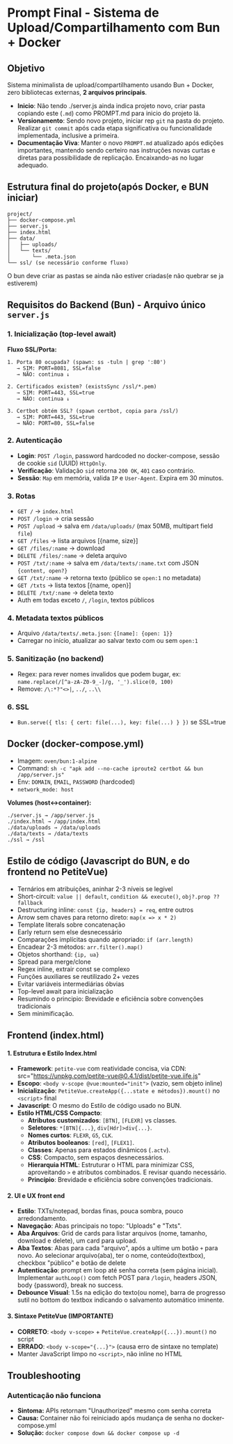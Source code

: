 # Prompt Final - Sistema de Upload/Compartilhamento com Bun + Docker

## Objetivo
Sistema minimalista de upload/compartilhamento usando Bun + Docker, zero bibliotecas externas, **2 arquivos principais**.

- **Inicio**: Não tendo ./server.js ainda indica projeto novo, criar pasta copiando este (`.md`) como PROMPT.md para inicio do projeto lá.
- **Versionamento**: Sendo novo projeto, iniciar rep `git` na pasta do projeto. Realizar `git commit` após cada etapa significativa ou funcionalidade implementada, inclusive a primeira.
- **Documentação Viva**: Manter o novo `PROMPT.md` atualizado após edições importantes, mantendo sendo certeiro nas instruções novas curtas e diretas para possibilidade de replicação. Encaixando-as no lugar adequado.

## Estrutura final do projeto(após Docker, e BUN iniciar)
```
project/
├── docker-compose.yml
├── server.js
├── index.html
├── data/
│   ├── uploads/
│   └── texts/
│       └── .meta.json
└── ssl/ (se necessário conforme fluxo)
```

O bun deve criar as pastas se ainda não estiver criadas(e não quebrar se ja estiverem)

## Requisitos do Backend (Bun) - Arquivo único `server.js`

### 1. Inicialização (top-level await)

**Fluxo SSL/Porta:**
```
1. Porta 80 ocupada? (spawn: ss -tuln | grep ':80')
   → SIM: PORT=8081, SSL=false
   → NÃO: continua ↓
   
2. Certificados existem? (existsSync /ssl/*.pem)
   → SIM: PORT=443, SSL=true
   → NÃO: continua ↓
   
3. Certbot obtém SSL? (spawn certbot, copia para /ssl/)
   → SIM: PORT=443, SSL=true
   → NÃO: PORT=80, SSL=false
```

### 2. Autenticação
- **Login**: `POST /login`, password hardcoded no docker-compose, sessão de cookie `sid` (UUID) `HttpOnly`.
- **Verificação**: Validação `sid` retorna `200 OK`, `401` caso contrário.
- **Sessão**: `Map` em memória, valida `IP` e `User-Agent`. Expira em 30 minutos.

### 3. Rotas
- `GET /` → `index.html`
- `POST /login` → cria sessão
- `POST /upload` → salva em `/data/uploads/` (max 50MB, multipart field `file`)
- `GET /files` → lista arquivos [{name, size}]
- `GET /files/:name` → download
- `DELETE /files/:name` → deleta arquivo
- `POST /txt/:name` → salva em `/data/texts/:name.txt` com JSON `{content, open?}`
- `GET /txt/:name` → retorna texto (público se `open:1` no metadata)
- `GET /txts` → lista textos [{name, open}]
- `DELETE /txt/:name` → deleta texto
- Auth em todas exceto `/`, `/login`, textos públicos

### 4. Metadata textos públicos
- Arquivo `/data/texts/.meta.json`: `{[name]: {open: 1}}`
- Carregar no início, atualizar ao salvar texto com ou sem `open:1`

### 5. Sanitização (no backend)
- Regex: para rever nomes invalidos que podem bugar, ex: `name.replace(/[^a-zA-Z0-9_-]/g, '_').slice(0, 100)`
- Remove: `/\:*?"<>|`, `../`, `..\\`

### 6. SSL
- `Bun.serve({ tls: { cert: file(...), key: file(...) } })` se SSL=true

## Docker (docker-compose.yml)

- Imagem: `oven/bun:1-alpine`
- Command: `sh -c "apk add --no-cache iproute2 certbot && bun /app/server.js"`
- Env: `DOMAIN`, `EMAIL`, `PASSWORD` (hardcoded)
- `network_mode: host`

**Volumes (host↔container):**
```
./server.js → /app/server.js
./index.html → /app/index.html
./data/uploads → /data/uploads
./data/texts → /data/texts
./ssl → /ssl
```

## Estilo de código (Javascript do BUN, e do frontend no PetiteVue)

- Ternários em atribuições, aninhar 2-3 níveis se legível
- Short-circuit: `value || default`, `condition && execute()`, `obj?.prop ?? fallback`
- Destructuring inline: `const {ip, headers} = req`, entre outros
- Arrow sem chaves para retorno direto: `map(x => x * 2)`
- Template literals sobre concatenação
- Early return sem else desnecessário
- Comparações implícitas quando apropriado: `if (arr.length)`
- Encadear 2-3 métodos: `arr.filter().map()`
- Objetos shorthand: `{ip, ua}`
- Spread para merge/clone
- Regex inline, extrair const se complexo
- Funções auxiliares se reutilizado 2+ vezes
- Evitar variáveis intermediárias óbvias
- Top-level await para inicialização
- Resumindo o principio: Brevidade e eficiência sobre convenções tradicionais
- Sem minimificação.

## Frontend (index.html)

#### 1. Estrutura e Estilo Index.html
- **Framework**: `petite-vue` com reatividade concisa, via CDN: src="https://unpkg.com/petite-vue@0.4.1/dist/petite-vue.iife.js"
- **Escopo**: `<body v-scope @vue:mounted="init">` (vazio, sem objeto inline)
- **Inicialização**: `PetiteVue.createApp({...state e métodos}).mount()` no `<script>` final
- **Javascript**: O mesmo do Estilo de código usado no BUN.
- **Estilo HTML/CSS Compacto**:
    - **Atributos customizados**: `[BTN]`, `[FLEXR]` vs classes.
    - **Seletores**: `*[BTN]{...}`, `div[Hdr]>div{...}`.
    - **Nomes curtos**: `FLEXR`, `G5`, `CLK`.
    - **Atributos booleanos**: `[red]`, `[FLEX1]`.
    - **Classes**: Apenas para estados dinâmicos (`.actv`).
    - **CSS**: Compacto, sem espaços desnecessários.
    - **Hierarquia HTML**: Estruturar o HTML para minimizar CSS, aproveitando `>` e atributos combinados. E revisar quando necessário.
    - **Princípio**: Brevidade e eficiência sobre convenções tradicionais.

#### 2. UI e UX front end
- **Estilo**: TXTs/notepad, bordas finas, pouca sombra, pouco arredondamento.
- **Navegação**: Abas principais no topo: "Uploads" e "Txts".
- **Aba Arquivos**: Grid de cards para listar arquivos (nome, tamanho, download e delete), um card para upload.
- **Aba Textos**: Abas para cada "arquivo", após a ultime um botão `+` para novo. Ao selecionar arquivo(aba), ter o nome, conteúdo(textbox), checkbox "público" e botão de delete
- **Autenticação**: prompt em loop até senha correta (sem página inicial). Implementar `authLoop()` com fetch POST para `/login`, headers JSON, body {password}, break no success.
- **Debounce Visual**: 1.5s na edição do texto(ou nome), barra de progresso sutil no bottom do textbox indicando o salvamento automático iminente.

#### 3. Sintaxe PetiteVue (IMPORTANTE)
- **CORRETO**: `<body v-scope>` + `PetiteVue.createApp({...}).mount()` no script
- **ERRADO**: `<body v-scope="{...}">` (causa erro de sintaxe no template)
- Manter JavaScript limpo no `<script>`, não inline no HTML

## Troubleshooting

### Autenticação não funciona
- **Sintoma:** APIs retornam "Unauthorized" mesmo com senha correta
- **Causa:** Container não foi reiniciado após mudança de senha no docker-compose.yml
- **Solução:** `docker compose down && docker compose up -d`

